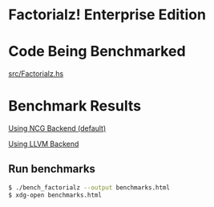 # Factorialz! Enterprise Edition

# Code Being Benchmarked

[src/Factorialz.hs](https://github.com/buckie/haskell_recursion.presentation/blob/master/factorialz/src/Factorial.hs)

# Benchmark Results

[Using NCG Backend (default)](http://htmlpreview.github.io/?https://github.com/buckie/haskell_recursion.presentation/blob/master/factorialz/results.html)

[Using LLVM Backend](http://htmlpreview.github.io/?https://github.com/buckie/haskell_recursion.presentation/blob/master/factorialz/results-llvm.html)




## Run benchmarks
```bash
$ ./bench_factorialz --output benchmarks.html
$ xdg-open benchmarks.html
```

